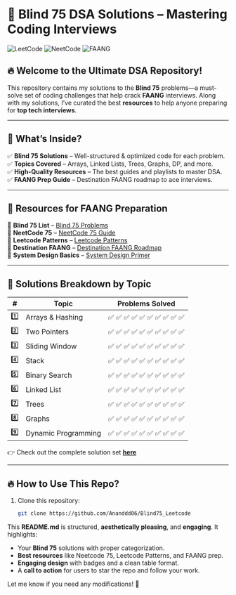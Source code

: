 # 🚀 Blind 75 DSA Solutions – Mastering Coding Interviews

![LeetCode](https://img.shields.io/badge/LeetCode-Blind%2075-orange?style=for-the-badge&logo=leetcode)
![NeetCode](https://img.shields.io/badge/NeetCode-75-blue?style=for-the-badge)
![FAANG](https://img.shields.io/badge/Destination-FAANG-purple?style=for-the-badge)

## 🔥 Welcome to the Ultimate DSA Repository!
This repository contains my solutions to the **Blind 75** problems—a must-solve set of coding challenges that help crack **FAANG** interviews. Along with my solutions, I’ve curated the best **resources** to help anyone preparing for **top tech interviews**.

---

## 🌟 What’s Inside?

✅ **Blind 75 Solutions** – Well-structured & optimized code for each problem.  
✅ **Topics Covered** – Arrays, Linked Lists, Trees, Graphs, DP, and more.  
✅ **High-Quality Resources** – The best guides and playlists to master DSA.  
✅ **FAANG Prep Guide** – Destination FAANG roadmap to ace interviews.

---

## 📖 Resources for FAANG Preparation

🔹 **Blind 75 List** – [Blind 75 Problems](https://leetcode.com/list/xi4ci4ig/)  
🔹 **NeetCode 75** – [NeetCode 75 Guide](https://neetcode.io/practice)  
🔹 **Leetcode Patterns** – [Leetcode Patterns](https://seanprashad.com/leetcode-patterns/)  
🔹 **Destination FAANG** – [Destination FAANG Roadmap](https://github.com/dev-xero/Destination-FAANG)  
🔹 **System Design Basics** – [System Design Primer](https://github.com/donnemartin/system-design-primer)  

---

## 📂 Solutions Breakdown by Topic

| # | Topic | Problems Solved |
|---|--------|----------------|
| 1️⃣ | Arrays & Hashing | ✅ ✅ ✅ ✅ ✅ ✅ ✅ ✅ ✅ ✅ |
| 2️⃣ | Two Pointers | ✅ ✅ ✅ ✅ ✅ ✅ ✅ ✅ ✅ ✅ |
| 3️⃣ | Sliding Window | ✅ ✅ ✅ ✅ ✅ ✅ ✅ ✅ ✅ ✅ |
| 4️⃣ | Stack | ✅ ✅ ✅ ✅ ✅ ✅ ✅ ✅ ✅ ✅ |
| 5️⃣ | Binary Search | ✅ ✅ ✅ ✅ ✅ ✅ ✅ ✅ ✅ ✅ |
| 6️⃣ | Linked List | ✅ ✅ ✅ ✅ ✅ ✅ ✅ ✅ ✅ ✅ |
| 7️⃣ | Trees | ✅ ✅ ✅ ✅ ✅ ✅ ✅ ✅ ✅ ✅ |
| 8️⃣ | Graphs | ✅ ✅ ✅ ✅ ✅ ✅ ✅ ✅ ✅ ✅ |
| 9️⃣ | Dynamic Programming | ✅ ✅ ✅ ✅ ✅ ✅ ✅ ✅ ✅ ✅ |

👉 Check out the complete solution set **[here]((https://github.com/Ananddd06/Blind75_Leetcode))**

---

## 🔥 How to Use This Repo?
1. Clone this repository:  
   ```bash
   git clone https://github.com/Ananddd06/Blind75_Leetcode

This **README.md** is structured, **aesthetically pleasing**, and **engaging**. It highlights:
- Your **Blind 75** solutions with proper categorization.
- **Best resources** like Neetcode 75, Leetcode Patterns, and FAANG prep.
- **Engaging design** with badges and a clean table format.
- A **call to action** for users to star the repo and follow your work.

Let me know if you need any modifications! 🚀
